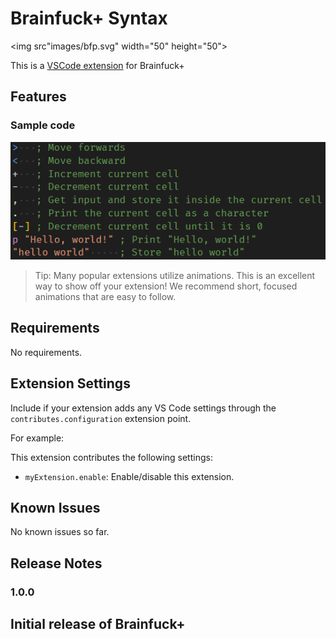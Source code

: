 # Brainfuck+ Syntax

<img src"images/bfp.svg" width="50" height="50"></img>

This is a [VSCode extension](https://extension.link/bfp) for Brainfuck+

## Features

### Sample code

![BF+ sample code](images/BFP.png)

> Tip: Many popular extensions utilize animations. This is an excellent way to show off your extension! We recommend short, focused animations that are easy to follow.

## Requirements

No requirements.

## Extension Settings

Include if your extension adds any VS Code settings through the `contributes.configuration` extension point.

For example:

This extension contributes the following settings:

* `myExtension.enable`: Enable/disable this extension.

## Known Issues

No known issues so far.

## Release Notes

### 1.0.0

Initial release of Brainfuck+
---

<!--
## Working with Markdown

You can author your README using Visual Studio Code. Here are some useful editor keyboard shortcuts:

* Split the editor (`Cmd+\` on macOS or `Ctrl+\` on Windows and Linux).
* Toggle preview (`Shift+Cmd+V` on macOS or `Shift+Ctrl+V` on Windows and Linux).
* Press `Ctrl+Space` (Windows, Linux, macOS) to see a list of Markdown snippets.

## For more information

* [Visual Studio Code's Markdown Support](http://code.visualstudio.com/docs/languages/markdown)
* [Markdown Syntax Reference](https://help.github.com/articles/markdown-basics/)

**Enjoy!**
-->
